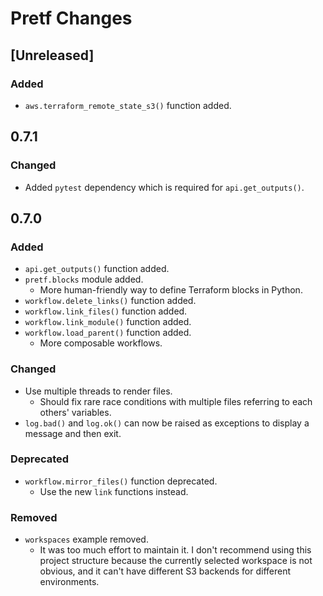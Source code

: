 # Pretf Changes

## [Unreleased]

### Added

* `aws.terraform_remote_state_s3()` function added.

## 0.7.1

### Changed

* Added `pytest` dependency which is required for `api.get_outputs()`.

## 0.7.0

### Added

* `api.get_outputs()` function added.
* `pretf.blocks` module added.
    * More human-friendly way to define Terraform blocks in Python.
* `workflow.delete_links()` function added.
* `workflow.link_files()` function added.
* `workflow.link_module()` function added.
* `workflow.load_parent()` function added.
    * More composable workflows.

### Changed

* Use multiple threads to render files.
    * Should fix rare race conditions with multiple files referring to each others' variables.
* `log.bad()` and `log.ok()` can now be raised as exceptions to display a message and then exit.

### Deprecated

* `workflow.mirror_files()` function deprecated.
    * Use the new `link` functions instead.

### Removed

* `workspaces` example removed.
    * It was too much effort to maintain it. I don't recommend using this project structure because the currently selected workspace is not obvious, and it can't have different S3 backends for different environments.
